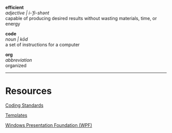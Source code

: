 
**efficient**  
*adjective | i-ˈfi-shənt*  
capable of producing desired results without wasting materials, time, or energy

**code**  
*noun | kōd*  
a set of instructions for a computer

**org**  
*abbreviation*  
organized

---

# Resources

[Coding Standards](standards/index.md)

[Templates](templates/index.md)

[Windows Presentation Foundation (WPF)](wpf/index.md)
